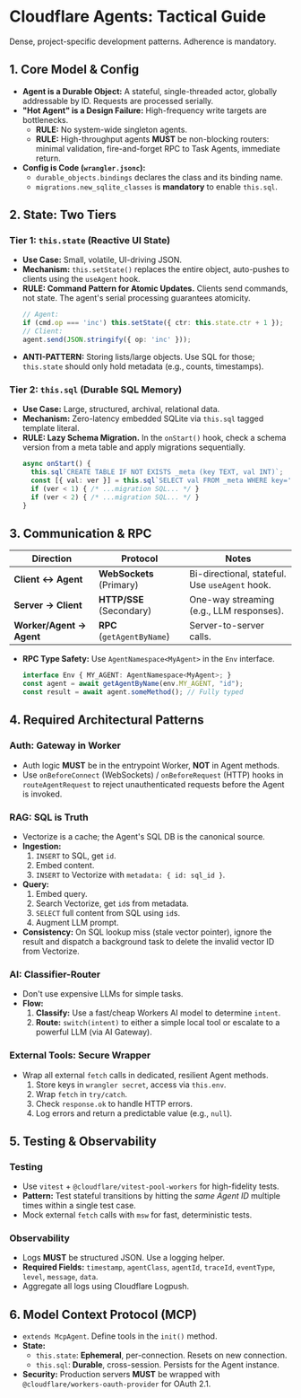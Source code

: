 # Cloudflare Agents: Tactical Guide

Dense, project-specific development patterns. Adherence is mandatory.

## 1. Core Model & Config

-   **Agent is a Durable Object:** A stateful, single-threaded actor, globally addressable by ID. Requests are processed serially.
-   **"Hot Agent" is a Design Failure:** High-frequency write targets are bottlenecks.
    -   **RULE:** No system-wide singleton agents.
    -   **RULE:** High-throughput agents **MUST** be non-blocking routers: minimal validation, fire-and-forget RPC to Task Agents, immediate return.
-   **Config is Code (`wrangler.jsonc`):**
    -   `durable_objects.bindings` declares the class and its binding name.
    -   `migrations.new_sqlite_classes` is **mandatory** to enable `this.sql`.

## 2. State: Two Tiers

### Tier 1: `this.state` (Reactive UI State)

-   **Use Case:** Small, volatile, UI-driving JSON.
-   **Mechanism:** `this.setState()` replaces the entire object, auto-pushes to clients using the `useAgent` hook.
-   **RULE: Command Pattern for Atomic Updates.** Clients send commands, not state. The agent's serial processing guarantees atomicity.
    ```typescript
    // Agent:
    if (cmd.op === 'inc') this.setState({ ctr: this.state.ctr + 1 });
    // Client:
    agent.send(JSON.stringify({ op: 'inc' }));
    ```
-   **ANTI-PATTERN:** Storing lists/large objects. Use SQL for those; `this.state` should only hold metadata (e.g., counts, timestamps).

### Tier 2: `this.sql` (Durable SQL Memory)

-   **Use Case:** Large, structured, archival, relational data.
-   **Mechanism:** Zero-latency embedded SQLite via `this.sql` tagged template literal.
-   **RULE: Lazy Schema Migration.** In the `onStart()` hook, check a schema version from a meta table and apply migrations sequentially.
    ```typescript
    async onStart() {
      this.sql`CREATE TABLE IF NOT EXISTS _meta (key TEXT, val INT)`;
      const [{ val: ver }] = this.sql`SELECT val FROM _meta WHERE key='ver'`||[{val:0}];
      if (ver < 1) { /* ...migration SQL... */ }
      if (ver < 2) { /* ...migration SQL... */ }
    }
    ```

## 3. Communication & RPC

| Direction              | Protocol                               | Notes                                          |
| ---------------------- | -------------------------------------- | ---------------------------------------------- |
| **Client ↔ Agent**     | **WebSockets** (Primary)               | Bi-directional, stateful. Use `useAgent` hook. |
| **Server → Client**    | **HTTP/SSE** (Secondary)               | One-way streaming (e.g., LLM responses).       |
| **Worker/Agent → Agent** | **RPC** (`getAgentByName`)             | Server-to-server calls.                        |

-   **RPC Type Safety:** Use `AgentNamespace<MyAgent>` in the `Env` interface.
    ```typescript
    interface Env { MY_AGENT: AgentNamespace<MyAgent>; }
    const agent = await getAgentByName(env.MY_AGENT, "id");
    const result = await agent.someMethod(); // Fully typed
    ```

## 4. Required Architectural Patterns

### Auth: Gateway in Worker

-   Auth logic **MUST** be in the entrypoint Worker, **NOT** in Agent methods.
-   Use `onBeforeConnect` (WebSockets) / `onBeforeRequest` (HTTP) hooks in `routeAgentRequest` to reject unauthenticated requests before the Agent is invoked.

### RAG: SQL is Truth

-   Vectorize is a cache; the Agent's SQL DB is the canonical source.
-   **Ingestion:**
    1.  `INSERT` to SQL, get `id`.
    2.  Embed content.
    3.  `INSERT` to Vectorize with `metadata: { id: sql_id }`.
-   **Query:**
    1.  Embed query.
    2.  Search Vectorize, get `id`s from metadata.
    3.  `SELECT` full content from SQL using `id`s.
    4.  Augment LLM prompt.
-   **Consistency:** On SQL lookup miss (stale vector pointer), ignore the result and dispatch a background task to delete the invalid vector ID from Vectorize.

### AI: Classifier-Router

-   Don't use expensive LLMs for simple tasks.
-   **Flow:**
    1.  **Classify:** Use a fast/cheap Workers AI model to determine `intent`.
    2.  **Route:** `switch(intent)` to either a simple local tool or escalate to a powerful LLM (via AI Gateway).

### External Tools: Secure Wrapper

-   Wrap all external `fetch` calls in dedicated, resilient Agent methods.
    1.  Store keys in `wrangler secret`, access via `this.env`.
    2.  Wrap `fetch` in `try/catch`.
    3.  Check `response.ok` to handle HTTP errors.
    4.  Log errors and return a predictable value (e.g., `null`).

## 5. Testing & Observability

### Testing

-   Use `vitest` + `@cloudflare/vitest-pool-workers` for high-fidelity tests.
-   **Pattern:** Test stateful transitions by hitting the *same Agent ID* multiple times within a single test case.
-   Mock external `fetch` calls with `msw` for fast, deterministic tests.

### Observability

-   Logs **MUST** be structured JSON. Use a logging helper.
-   **Required Fields:** `timestamp`, `agentClass`, `agentId`, `traceId`, `eventType`, `level`, `message`, `data`.
-   Aggregate all logs using Cloudflare Logpush.

## 6. Model Context Protocol (MCP)

-   `extends McpAgent`. Define tools in the `init()` method.
-   **State:**
    -   `this.state`: **Ephemeral**, per-connection. Resets on new connection.
    -   `this.sql`: **Durable**, cross-session. Persists for the Agent instance.
-   **Security:** Production servers **MUST** be wrapped with `@cloudflare/workers-oauth-provider` for OAuth 2.1.